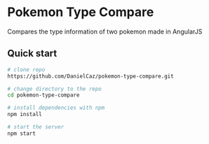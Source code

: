 # Pokemon Type Compare

Compares the type information of two pokemon made in AngularJS

## Quick start

```bash
# clone repo
https://github.com/DanielCaz/pokemon-type-compare.git

# change directory to the repo
cd pokemon-type-compare

# install dependencies with npm
npm install

# start the server
npm start
```
